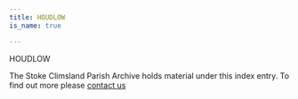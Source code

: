 ```yaml
---
title: HOUDLOW
is_name: true

---
```


HOUDLOW


The Stoke Climsland Parish Archive holds material under this index entry. To find out more please [contact us](/contact/)
